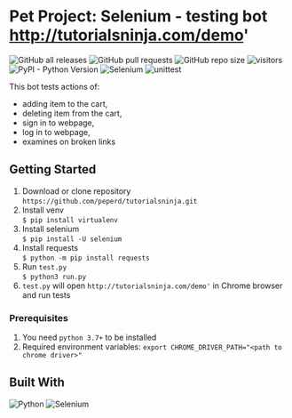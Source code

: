 # Pet Project: Selenium - testing bot http://tutorialsninja.com/demo'
![GitHub all releases](https://img.shields.io/github/downloads/peperd/tutorialsninja/total?logo=Github)
![GitHub pull requests](https://img.shields.io/github/issues-pr/peperd/tutorialsninja?logo=GIthub)
![GitHub repo size](https://img.shields.io/github/repo-size/peperd/tutorialsninja?logo=Github)
![visitors](https://visitor-badge.glitch.me/badge?page_id=https://github.com/peperd/tutorialsninja&left_color=green&right_color=red)
![PyPI - Python Version](https://img.shields.io/pypi/pyversions/scrapy)
![Selenium](https://img.shields.io/badge/Selenium4.0-webdriver-green?style=plastic&logo=Selenium)
![unittest](https://img.shields.io/badge/unittest-yelloegreen?style=plastic&logo=unittest)

This bot tests actions of: </br> 
- adding item to the cart, 
- deleting item from the cart, 
- sign in to webpage,
- log in to webpage,
- examines on broken links


## Getting Started

1. Download or clone repository </br> `https://github.com/peperd/tutorialsninja.git`
2. Install venv </br> `$ pip install virtualenv`
3. Install selenium </br> `$ pip install -U selenium`
4. Install requests </br> `$ python -m pip install requests`
5. Run `test.py` </br> `$ python3 run.py`
6. `test.py` will open `http://tutorialsninja.com/demo'` in Chrome browser and run tests


### Prerequisites
1. You need `python 3.7+` to be installed
2. Required environment variables: `export CHROME_DRIVER_PATH="<path to chrome driver>"`

## Built With

![Python](https://img.shields.io/badge/Python-3.9-informational?style=for-the-badge&logo=Python)
![Selenium](https://img.shields.io/badge/Selenium-4.0-green?style=for-the-badge&logo=Selenium)

